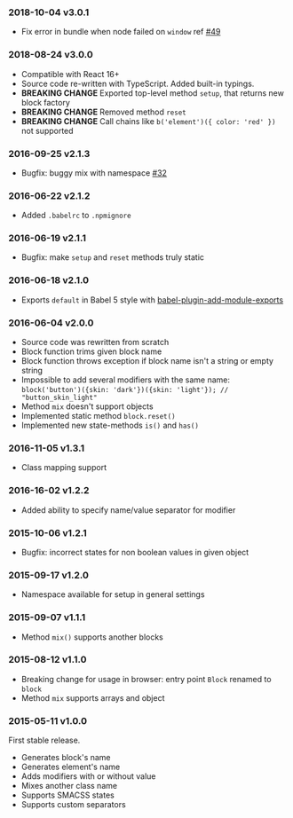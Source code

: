 ### 2018-10-04 v3.0.1

 * Fix error in bundle when node failed on `window` ref [#49](https://github.com/albburtsev/bem-cn/pull/49)

### 2018-08-24 v3.0.0

 * Compatible with React 16+
 * Source code re-written with TypeScript. Added built-in typings.
 * **BREAKING CHANGE** Exported top-level method `setup`, that returns new block factory
 * **BREAKING CHANGE** Removed method `reset`
 * **BREAKING CHANGE** Call chains like `b('element')({ color: 'red' })` not supported

### 2016-09-25 v2.1.3

 * Bugfix: buggy mix with namespace [#32](https://github.com/albburtsev/bem-cn/issues/32)

### 2016-06-22 v2.1.2

 * Added `.babelrc` to `.npmignore`

### 2016-06-19 v2.1.1

 * Bugfix: make `setup` and `reset` methods truly static

### 2016-06-18 v2.1.0

 * Exports `default` in Babel 5 style with [babel-plugin-add-module-exports](https://www.npmjs.com/package/babel-plugin-add-module-exports)

### 2016-06-04 v2.0.0

 * Source code was rewritten from scratch
 * Block function trims given block name
 * Block function throws exception if block name isn't a string or empty string
 * Impossible to add several modifiers with the same name: `block('button')({skin: 'dark'})({skin: 'light'}); // "button_skin_light"`
 * Method `mix` doesn't support objects
 * Implemented static method `block.reset()`
 * Implemented new state-methods `is()` and `has()`

### 2016-11-05 v1.3.1

 * Class mapping support

### 2016-16-02 v1.2.2

 * Added ability to specify name/value separator for modifier

### 2015-10-06 v1.2.1

 * Bugfix: incorrect states for non boolean values in given object

### 2015-09-17 v1.2.0

 * Namespace available for setup in general settings

### 2015-09-07 v1.1.1

 * Method ```mix()``` supports another blocks

### 2015-08-12 v1.1.0

 * Breaking change for usage in browser: entry point ```Block``` renamed to ```block```
 * Method ```mix``` supports arrays and object

### 2015-05-11 v1.0.0

First stable release.

 * Generates block's name
 * Generates element's name
 * Adds modifiers with or without value
 * Mixes another class name
 * Supports SMACSS states
 * Supports custom separators
